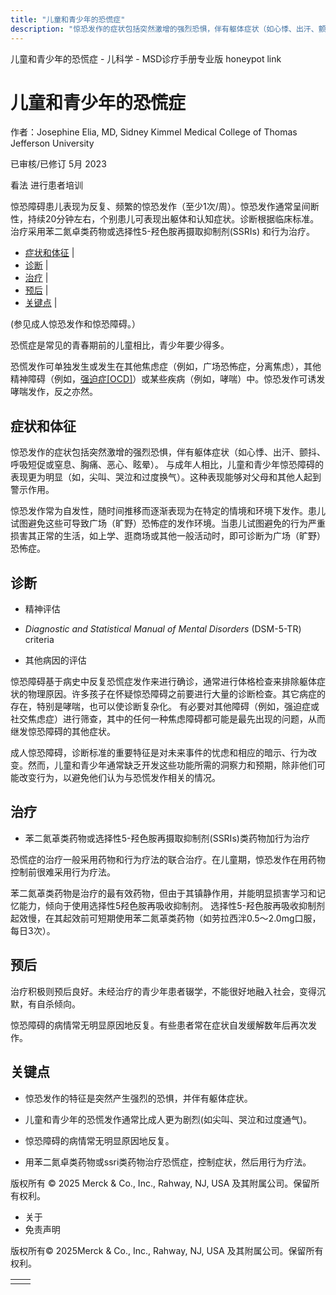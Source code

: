 ```yaml
---
title: "儿童和青少年的恐慌症"
description: "惊恐发作的症状包括突然激增的强烈恐惧，伴有躯体症状（如心悸、出汗、颤抖、呼吸短促或窒息、胸痛、恶心、眩晕）。 与成年人相比，儿童和青少年惊恐障碍的表现更为明显（如，尖叫、哭泣和过度换气）。这种表现能够对父母和其他人起到警示作用。"
---
```


﻿儿童和青少年的恐慌症 \- 儿科学 \- MSD诊疗手册专业版 honeypot link

# 儿童和青少年的恐慌症

作者：Josephine Elia, MD, Sidney Kimmel Medical College of Thomas Jefferson University

已审核/已修订 5月 2023

看法 进行患者培训

惊恐障碍患儿表现为反复、频繁的惊恐发作（至少1次/周）。惊恐发作通常呈间断性，持续20分钟左右，个别患儿可表现出躯体和认知症状。诊断根据临床标准。治疗采用苯二氮卓类药物或选择性5-羟色胺再摄取抑制剂(SSRIs) 和行为治疗。

- [症状和体征](#症状和体征_v29591721_zh) \|
- [诊断](#诊断_v11624403_zh) \|
- [治疗](#治疗_v11624416_zh) \|
- [预后](#预后_v11624412_zh) \|
- [关键点](#关键点_v29591729_zh) \|

(参见成人惊恐发作和惊恐障碍。）

恐慌症是常见的青春期前的儿童相比，青少年要少得多。

恐慌发作可单独发生或发生在其他焦虑症（例如，广场恐怖症，分离焦虑），其他精神障碍（例如，[强迫症\[OCD\]](./{11E40387-F221-44F5-8F1A-61AFACAFEEC6}.html)）或某些疾病（例如，哮喘）中。惊恐发作可诱发哮喘发作，反之亦然。

## 症状和体征

惊恐发作的症状包括突然激增的强烈恐惧，伴有躯体症状（如心悸、出汗、颤抖、呼吸短促或窒息、胸痛、恶心、眩晕）。 与成年人相比，儿童和青少年惊恐障碍的表现更为明显（如，尖叫、哭泣和过度换气）。这种表现能够对父母和其他人起到警示作用。

惊恐发作常为自发性，随时间推移而逐渐表现为在特定的情境和环境下发作。患儿试图避免这些可导致广场（旷野）恐怖症的发作环境。当患儿试图避免的行为严重损害其正常的生活，如上学、逛商场或其他一般活动时，即可诊断为广场（旷野）恐怖症。

## 诊断

- 精神评估

- _Diagnostic and Statistical Manual of Mental Disorders_ (DSM-5-TR) criteria

- 其他病因的评估


惊恐障碍基于病史中反复恐慌症发作来进行确诊，通常进行体格检查来排除躯体症状的物理原因。许多孩子在怀疑惊恐障碍之前要进行大量的诊断检查。其它病症的存在，特别是哮喘，也可以使诊断复杂化。 有必要对其他障碍（例如，强迫症或社交焦虑症）进行筛查，其中的任何一种焦虑障碍都可能是最先出现的问题，从而继发惊恐障碍的其他症状。

成人惊恐障碍，诊断标准的重要特征是对未来事件的忧虑和相应的暗示、行为改变。然而，儿童和青少年通常缺乏开发这些功能所需的洞察力和预期，除非他们可能改变行为，以避免他们认为与恐慌发作相关的情况。

## 治疗

- 苯二氮䓬类药物或选择性5-羟色胺再摄取抑制剂(SSRIs)类药物加行为治疗


恐慌症的治疗一般采用药物和行为疗法的联合治疗。在儿童期，惊恐发作在用药物控制前很难采用行为疗法。

苯二氮䓬类药物是治疗的最有效药物，但由于其镇静作用，并能明显损害学习和记忆能力，倾向于使用选择性5羟色胺再吸收抑制剂。 选择性5-羟色胺再吸收抑制剂起效慢，在其起效前可短期使用苯二氮䓬类药物（如劳拉西泮0.5～2.0mg口服，每日3次）。

## 预后

治疗积极则预后良好。未经治疗的青少年患者辍学，不能很好地融入社会，变得沉默，有自杀倾向。

惊恐障碍的病情常无明显原因地反复。有些患者常在症状自发缓解数年后再次发作。

## 关键点

- 惊恐发作的特征是突然产生强烈的恐惧，并伴有躯体症状。

- 儿童和青少年的恐慌发作通常比成人更为剧烈(如尖叫、哭泣和过度通气)。

- 惊恐障碍的病情常无明显原因地反复。

- 用苯二氮卓类药物或ssri类药物治疗恐慌症，控制症状，然后用行为疗法。




版权所有 © 2025
Merck & Co., Inc., Rahway, NJ, USA 及其附属公司。保留所有权利。

- 关于
- 免责声明

版权所有© 2025Merck & Co., Inc., Rahway, NJ, USA 及其附属公司。保留所有权利。

|     |     |
| --- | --- |
|  |  |